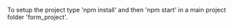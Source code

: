 

To setup the project type 'npm install' and then 'npm start' in a main project folder 'form_project'.
